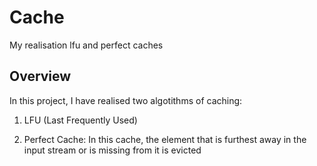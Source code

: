 # Cache
My realisation lfu and perfect caches

## Overview
In this project, I have realised two algotithms of caching:

1) LFU (Last Frequently Used)

2) Perfect Cache: In this cache, the element that is furthest away in the input stream or is missing from it is evicted
